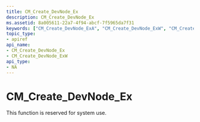 ```yaml
---
title: CM_Create_DevNode_Ex
description: CM_Create_DevNode_Ex
ms.assetid: 8a005611-22a7-4f94-abcf-7f5965da7f31
keywords: ["CM_Create_DevNode_ExA", "CM_Create_DevNode_ExW", "CM_Create_DevNode_Ex Device and Driver Installation"]
topic_type:
- apiref
api_name:
- CM_Create_DevNode_Ex
- CM_Create_DevNode_ExW
api_type:
- NA
---
```


# CM_Create_DevNode_Ex

This function is reserved for system use.


 

 





